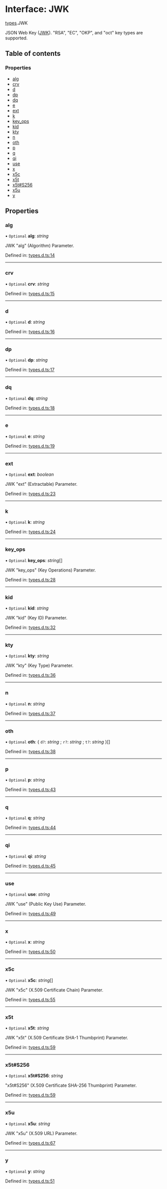 # Interface: JWK

[types](../modules/types.md).JWK

JSON Web Key ([JWK](https://tools.ietf.org/html/rfc7517)).
"RSA", "EC", "OKP", and "oct" key types are supported.

## Table of contents

### Properties

- [alg](types.jwk.md#alg)
- [crv](types.jwk.md#crv)
- [d](types.jwk.md#d)
- [dp](types.jwk.md#dp)
- [dq](types.jwk.md#dq)
- [e](types.jwk.md#e)
- [ext](types.jwk.md#ext)
- [k](types.jwk.md#k)
- [key\_ops](types.jwk.md#key_ops)
- [kid](types.jwk.md#kid)
- [kty](types.jwk.md#kty)
- [n](types.jwk.md#n)
- [oth](types.jwk.md#oth)
- [p](types.jwk.md#p)
- [q](types.jwk.md#q)
- [qi](types.jwk.md#qi)
- [use](types.jwk.md#use)
- [x](types.jwk.md#x)
- [x5c](types.jwk.md#x5c)
- [x5t](types.jwk.md#x5t)
- [x5t#S256](types.jwk.md#x5t#s256)
- [x5u](types.jwk.md#x5u)
- [y](types.jwk.md#y)

## Properties

### alg

• `Optional` **alg**: *string*

JWK "alg" (Algorithm) Parameter.

Defined in: [types.d.ts:14](https://github.com/panva/jose/blob/v3.11.2/src/types.d.ts#L14)

___

### crv

• `Optional` **crv**: *string*

Defined in: [types.d.ts:15](https://github.com/panva/jose/blob/v3.11.2/src/types.d.ts#L15)

___

### d

• `Optional` **d**: *string*

Defined in: [types.d.ts:16](https://github.com/panva/jose/blob/v3.11.2/src/types.d.ts#L16)

___

### dp

• `Optional` **dp**: *string*

Defined in: [types.d.ts:17](https://github.com/panva/jose/blob/v3.11.2/src/types.d.ts#L17)

___

### dq

• `Optional` **dq**: *string*

Defined in: [types.d.ts:18](https://github.com/panva/jose/blob/v3.11.2/src/types.d.ts#L18)

___

### e

• `Optional` **e**: *string*

Defined in: [types.d.ts:19](https://github.com/panva/jose/blob/v3.11.2/src/types.d.ts#L19)

___

### ext

• `Optional` **ext**: *boolean*

JWK "ext" (Extractable) Parameter.

Defined in: [types.d.ts:23](https://github.com/panva/jose/blob/v3.11.2/src/types.d.ts#L23)

___

### k

• `Optional` **k**: *string*

Defined in: [types.d.ts:24](https://github.com/panva/jose/blob/v3.11.2/src/types.d.ts#L24)

___

### key\_ops

• `Optional` **key\_ops**: *string*[]

JWK "key_ops" (Key Operations) Parameter.

Defined in: [types.d.ts:28](https://github.com/panva/jose/blob/v3.11.2/src/types.d.ts#L28)

___

### kid

• `Optional` **kid**: *string*

JWK "kid" (Key ID) Parameter.

Defined in: [types.d.ts:32](https://github.com/panva/jose/blob/v3.11.2/src/types.d.ts#L32)

___

### kty

• `Optional` **kty**: *string*

JWK "kty" (Key Type) Parameter.

Defined in: [types.d.ts:36](https://github.com/panva/jose/blob/v3.11.2/src/types.d.ts#L36)

___

### n

• `Optional` **n**: *string*

Defined in: [types.d.ts:37](https://github.com/panva/jose/blob/v3.11.2/src/types.d.ts#L37)

___

### oth

• `Optional` **oth**: { `d?`: *string* ; `r?`: *string* ; `t?`: *string*  }[]

Defined in: [types.d.ts:38](https://github.com/panva/jose/blob/v3.11.2/src/types.d.ts#L38)

___

### p

• `Optional` **p**: *string*

Defined in: [types.d.ts:43](https://github.com/panva/jose/blob/v3.11.2/src/types.d.ts#L43)

___

### q

• `Optional` **q**: *string*

Defined in: [types.d.ts:44](https://github.com/panva/jose/blob/v3.11.2/src/types.d.ts#L44)

___

### qi

• `Optional` **qi**: *string*

Defined in: [types.d.ts:45](https://github.com/panva/jose/blob/v3.11.2/src/types.d.ts#L45)

___

### use

• `Optional` **use**: *string*

JWK "use" (Public Key Use) Parameter.

Defined in: [types.d.ts:49](https://github.com/panva/jose/blob/v3.11.2/src/types.d.ts#L49)

___

### x

• `Optional` **x**: *string*

Defined in: [types.d.ts:50](https://github.com/panva/jose/blob/v3.11.2/src/types.d.ts#L50)

___

### x5c

• `Optional` **x5c**: *string*[]

JWK "x5c" (X.509 Certificate Chain) Parameter.

Defined in: [types.d.ts:55](https://github.com/panva/jose/blob/v3.11.2/src/types.d.ts#L55)

___

### x5t

• `Optional` **x5t**: *string*

JWK "x5t" (X.509 Certificate SHA-1 Thumbprint) Parameter.

Defined in: [types.d.ts:59](https://github.com/panva/jose/blob/v3.11.2/src/types.d.ts#L59)

___

### x5t#S256

• `Optional` **x5t#S256**: *string*

"x5t#S256" (X.509 Certificate SHA-256 Thumbprint) Parameter.

Defined in: [types.d.ts:59](https://github.com/panva/jose/blob/v3.11.2/src/types.d.ts#L59)

___

### x5u

• `Optional` **x5u**: *string*

JWK "x5u" (X.509 URL) Parameter.

Defined in: [types.d.ts:67](https://github.com/panva/jose/blob/v3.11.2/src/types.d.ts#L67)

___

### y

• `Optional` **y**: *string*

Defined in: [types.d.ts:51](https://github.com/panva/jose/blob/v3.11.2/src/types.d.ts#L51)

